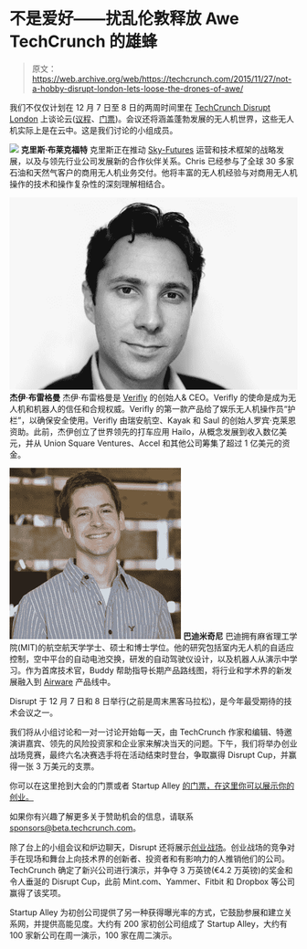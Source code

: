 # 不是爱好——扰乱伦敦释放 Awe TechCrunch 的雄蜂

> 原文：<https://web.archive.org/web/https://techcrunch.com/2015/11/27/not-a-hobby-disrupt-london-lets-loose-the-drones-of-awe/>

我们不仅仅计划在 12 月 7 日至 8 日的两周时间里在 [TechCrunch Disrupt London](https://web.archive.org/web/20230129062149/https://techcrunch.com/events/disrupt-london-2015/) 上谈论云([议程](https://web.archive.org/web/20230129062149/https://techcrunch.com/event-info/disrupt-london-2015/)、[门票](https://web.archive.org/web/20230129062149/https://techcrunch.com/event-info/disrupt-london-2015/#tickets))。会议还将涵盖蓬勃发展的无人机世界，这些无人机实际上是在云中。这是我们讨论的小组成员。

![](img/3295c006b70ccab1100b3a87ef3b3ca4.png)
**克里斯·布莱克福特**
克里斯正在推动 [Sky-Futures](https://web.archive.org/web/20230129062149/http://www.sky-futures.com/) 运营和技术框架的战略发展，以及与领先行业公司发展新的合作伙伴关系。Chris 已经参与了全球 30 多家石油和天然气客户的商用无人机业务交付。他将丰富的无人机经验与对商用无人机操作的技术和操作复杂性的深刻理解相结合。

![](img/8d5c6f592ed4f079b7a776997b030c47.png)
**杰伊·布雷格曼**
杰伊·布雷格曼是 [Verifly](https://web.archive.org/web/20230129062149/http://www.verifly.com/) 的创始人& CEO。Verifly 的使命是成为无人机和机器人的信任和合规权威。Verifly 的第一款产品给了娱乐无人机操作员“护栏”，以确保安全使用。Verifly 由瑞安航空、Kayak 和 Saul 的创始人罗宾·克莱恩资助。此前，杰伊创立了世界领先的打车应用 Hailo，从概念发展到收入数亿美元，并从 Union Square Ventures、Accel 和其他公司筹集了超过 1 亿美元的资金。

[![e8331306ef41a25885073664a42bc325fd70d688_buddy-small1 (2)](img/a618e4e797e3d9283f3d2a7f264216b5.png)](https://web.archive.org/web/20230129062149/https://techcrunch.com/wp-content/uploads/2015/11/e8331306ef41a25885073664a42bc325fd70d688_buddy-small1-2.jpg) 
**巴迪米奇尼**
巴迪拥有麻省理工学院(MIT)的航空航天学学士、硕士和博士学位。他的研究包括室内无人机的自适应控制，空中平台的自动电池交换，研发的自动驾驶仪设计，以及机器人从演示中学习。作为首席技术官，Buddy 帮助指导长期产品路线图，将行业和学术界的新发展融入到 [Airware](https://web.archive.org/web/20230129062149/https://www.airware.com/) 产品线中。

Disrupt 于 12 月 7 日和 8 日举行(之前是周末黑客马拉松)，是今年最受期待的技术会议之一。

我们将从小组讨论和一对一讨论开始每一天，由 TechCrunch 作家和编辑、特邀演讲嘉宾、领先的风险投资家和企业家来解决当天的问题。下午，我们将举办创业战场竞赛，最终六名决赛选手将在活动结束时登台，争取赢得 Disrupt Cup，并赢得一张 3 万美元的支票。

你可以在这里抢到大会的门票或者 Startup Alley [的门票，在这里你可以展示你的创业。](https://web.archive.org/web/20230129062149/https://techcrunch.com/event-info/disrupt-london-2015/#tickets)

如果你有兴趣了解更多关于赞助机会的信息，请联系 sponsors@beta.techcrunch.com。

除了台上的小组会议和炉边聊天，Disrupt 还将展示[创业战场](https://web.archive.org/web/20230129062149/https://techcrunch.com/startup-battlefield/)。创业战场的竞争对手在现场和舞台上向技术界的创新者、投资者和有影响力的人推销他们的公司。TechCrunch 确定了新兴公司进行演示，并争夺 3 万英镑(€4.2 万英镑)的奖金和令人垂涎的 Disrupt Cup，此前 Mint.com、Yammer、Fitbit 和 Dropbox 等公司赢得了该奖项。

Startup Alley 为初创公司提供了另一种获得曝光率的方式，它鼓励参展和建立关系网，并提供高能见度。大约有 200 家初创公司组成了 Startup Alley，大约有 100 家新公司在周一演示，100 家在周二演示。